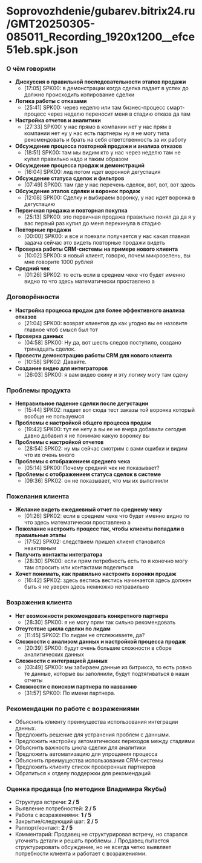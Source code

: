 # Soprovozhdenie/gubarev.bitrix24.ru/GMT20250305-085011_Recording_1920x1200__efce51eb.spk.json

### О чём говорили
- **Дискуссия о правильной последовательности этапов продажи**
  - [17:05] SPK00: в демонстрации когда сделка падает в успех до должно происходить копирование сделки
- **Логика работы с отказами**
  - [25:41] SPK00: через неделю или там бизнес-процесс смарт-процесс через неделю переносит меня в стадию отказа да там
- **Настройка отчетов и аналитики**
  - [27:33] SPK00: у нас прямо в компании нет у нас прям в компании нет ну у нас есть партнеры ну я не могу типа рекомендовать и брать на себя ответственность за их работу
- **Обсуждение процесса повторной продажи и анализа отказов**
  - [18:51] SPK00: там мы видим кто у нас через неделю там не купил правильно надо и таким образом
- **Обсуждение процесса продаж и демонстраций**
  - [16:04] SPK00: лид потом идет воронкой дегустация
- **Обсуждение статуса сделок и фильтров**
  - [07:49] SPK00: там где у нас перечень сделок, вот, вот, вот здесь
- **Обсуждение этапов сделки и воронок продаж**
  - [12:08] SPK00: Сделку и выбираем воронку, у нас идет воронка в дегустацию
- **Первичная продажа и повторная покупка**
  - [25:13] SPK00: это первичная продажа правильно понял да да я у вас первый раз купил до меня перекинула в стадию
- **Повторные продажи**
  - [00:00] SPK00: и все и поехали получается у нас какая главная задача сейчас это видеть повторные продажи видеть
- **Проверка работы CRM-системы на примере нового клиента**
  - [10:02] SPK00: я новый клиент, говорю, почем микрозелень, вы мне говорите 1000 рублей
- **Средний чек**
  - [01:26] SPK02: то есть если в среднем чеке что будет именно видно то что здесь математически проставлено а

### Договорённости
- **Настройка процесса продаж для более эффективного анализа отказов**
  - [21:04] SPK00: возврат клиентов да как угодно вы ее назовите главное чтоб смысл был тот
- **Проверка данных**
  - [04:58] SPK00: Ну да, вот шесть следов поступило, создано тринадцать сделок.
- **Провести демонстрацию работы CRM для нового клиента**
  - [10:58] SPK02: Давайте.
- **Создание видео для интеграторов**
  - [26:03] SPK00: я вам видео скину и эту логику могу там одену

### Проблемы продукта
- **Неправильное падение сделки после дегустации**
  - [15:44] SPK02: падает вот сюда тест заказы той воронка который вообще не пользуемся
- **Проблемы с настройкой общего процесса продаж**
  - [19:42] SPK00: тут ее нету а вы ее не вчера добавили сегодня давно добавил я не понимаю какую воронку вы
- **Проблемы с настройкой отчетов**
  - [28:54] SPK02: ну мы сейчас смотрим с вами ошибки и видим что их очень много
- **Проблемы с отображением среднего чека**
  - [05:14] SPK00: Почему средний чек не показывает?
- **Проблемы с отображением статуса сделок в системе**
  - [09:36] SPK02: он не показывает, что мы их выполнили

### Пожелания клиента
- **Желание видеть ежедневный отчет по среднему чеку**
  - [01:26] SPK02: если в среднем чеке что будет именно видно то что здесь математически проставлено а
- **Пожелание настроить процесс так, чтобы клиенты попадали в правильные этапы**
  - [17:52] SPK02: следствием пришел клиент становится неактивным
- **Получить контакты интегратора**
  - [28:30] SPK00: если прям потребность есть то я конечно могу там спросить или контактами поделиться
- **Хочет понимать, как правильно настроить воронки продаж**
  - [16:42] SPK02: здесь вестись вестись начинается здесь должен быть я не уверен здесь немножко неправильно

### Возражения клиента
- **Нет возможности рекомендовать конкретного партнера**
  - [28:30] SPK00: я не могу прям так сильно рекомендовать
- **Отсутствие цикла сделки по лидам**
  - [11:45] SPK02: По лидам не отслеживаете, да?
- **Сложности с анализом данных и настройкой процесса продаж**
  - [20:39] SPK00: будут очень большие сложности в сборе аналитических данных
- **Сложности с интеграцией данных**
  - [03:49] SPK00: мы забираем данные из битрикса, то есть ровно те данные, которые вы заполнили, будут подтягиваться в наши отчеты
- **Сложности с поиском партнера по названию**
  - [31:57] SPK00: По имени партнера.

### Рекомендации по работе с возражениями
- Объяснить клиенту преимущества использования интеграции данных.
- Предложить решение для устранения проблем с данными.
- Предложить настройку автоматических переходов между стадиями
- Объяснить важность цикла сделки для аналитики
- Предложить автоматизацию для упрощения процесса
- Объяснить преимущества использования CRM-системы
- Предложить клиенту список проверенных партнеров
- Обратиться к отделу поддержки для рекомендаций

### Оценка продавца (по методике Владимира Якубы)
- Структура встречи: **2 / 5**
- Выявление потребностей: **2 / 5**
- Работа с возражениями: **1 / 5**
- Закрытие/следующий шаг: **2 / 5**
- Раппорт/контакт: **2 / 5**
- Комментарий: Продавец не структурировал встречу, но старался уточнять детали и решать проблемы. / Продавец пытается структурировать обсуждение, но не всегда четко выявляет потребности клиента и работает с возражениями.
